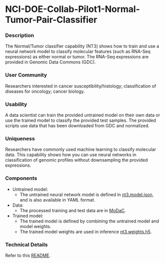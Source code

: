 # NCI-DOE-Collab-Pilot1-Normal-Tumor-Pair-Classifier

### Description
The Normal/Tumor classifier capability (NT3) shows how to train and use a neural network model to classify molecular features (such as RNA-Seq expressions) as either normal or tumor. The RNA-Seq expressions are provided in Genomic Data Commons (GDC).

### User Community
Researchers interested in cancer susceptibility/histology; classification of diseases for oncology; cancer biology. 


### Usability
A data scientist can train the provided untrained model on their own data or use the trained model to classify the provided test samples. The provided scripts use data that has been downloaded from GDC and normalized.

### Uniqueness
Researchers have commonly used machine learning to classify molecular data. This capability shows how you can use neural networks in classification of genomic profiles without downsampling the provided expressions. 

### Components
* Untrained model: 
  * The untrained neural network model is defined in [nt3.model.json](https://modac.cancer.gov/searchTab?dme_data_id=NCI-DME-MS01-7372363), and is also available in YAML format.
* Data:
  * The processed training and test data are in [MoDaC](https://modac.cancer.gov/searchTab?dme_data_id=NCI-DME-MS01-7372363). 
* Trained model:
  * The trained model is defined by combining the untrained model and model weights.
  * The trained model weights are used in inference [nt3.weights.h5](https://modac.cancer.gov/searchTab?dme_data_id=NCI-DME-MS01-7372363).

### Technical Details
Refer to this [README](./Pilot1/NT3/README.md).
